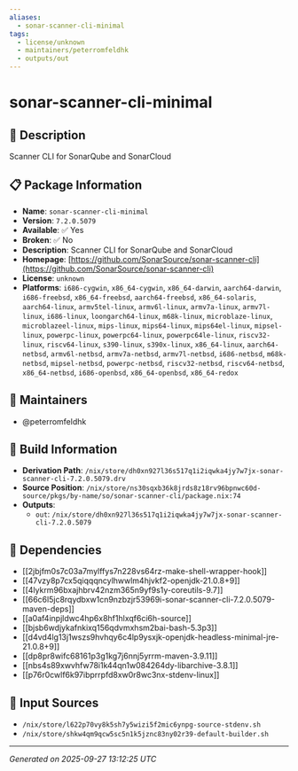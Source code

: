 ```yaml
---
aliases:
  - sonar-scanner-cli-minimal
tags:
  - license/unknown
  - maintainers/peterromfeldhk
  - outputs/out
---
```


# sonar-scanner-cli-minimal

## 📝 Description

Scanner CLI for SonarQube and SonarCloud

## 📋 Package Information

- **Name**: `sonar-scanner-cli-minimal`
- **Version**: `7.2.0.5079`
- **Available**: ✅ Yes
- **Broken**: ✅ No
- **Description**: Scanner CLI for SonarQube and SonarCloud
- **Homepage**: [https://github.com/SonarSource/sonar-scanner-cli](https://github.com/SonarSource/sonar-scanner-cli)
- **License**: `unknown`
- **Platforms**: `i686-cygwin`, `x86_64-cygwin`, `x86_64-darwin`, `aarch64-darwin`, `i686-freebsd`, `x86_64-freebsd`, `aarch64-freebsd`, `x86_64-solaris`, `aarch64-linux`, `armv5tel-linux`, `armv6l-linux`, `armv7a-linux`, `armv7l-linux`, `i686-linux`, `loongarch64-linux`, `m68k-linux`, `microblaze-linux`, `microblazeel-linux`, `mips-linux`, `mips64-linux`, `mips64el-linux`, `mipsel-linux`, `powerpc-linux`, `powerpc64-linux`, `powerpc64le-linux`, `riscv32-linux`, `riscv64-linux`, `s390-linux`, `s390x-linux`, `x86_64-linux`, `aarch64-netbsd`, `armv6l-netbsd`, `armv7a-netbsd`, `armv7l-netbsd`, `i686-netbsd`, `m68k-netbsd`, `mipsel-netbsd`, `powerpc-netbsd`, `riscv32-netbsd`, `riscv64-netbsd`, `x86_64-netbsd`, `i686-openbsd`, `x86_64-openbsd`, `x86_64-redox`
## 👥 Maintainers

- @peterromfeldhk


## 🔧 Build Information

- **Derivation Path**: `/nix/store/dh0xn927l36s517q1i2iqwka4jy7w7jx-sonar-scanner-cli-7.2.0.5079.drv`
- **Source Position**: `/nix/store/ns30sqxb36k8jrds8z18rv96bpnwc60d-source/pkgs/by-name/so/sonar-scanner-cli/package.nix:74`
- **Outputs**:
  - `out`:  `/nix/store/dh0xn927l36s517q1i2iqwka4jy7w7jx-sonar-scanner-cli-7.2.0.5079`

## 🔗 Dependencies

- [[2jbjfm0s7c03a7mylffys7n228vs64rz-make-shell-wrapper-hook]]
- [[47vzy8p7cx5qiqqqncylhwwlm4hjvkf2-openjdk-21.0.8+9]]
- [[4lykrm96bxajhbrv42nzm365n9yf9s1y-coreutils-9.7]]
- [[66c6l5jc8rqydbxw1cn9nzbzjr53969i-sonar-scanner-cli-7.2.0.5079-maven-deps]]
- [[a0af4inpjldwc4hp6x8hf1hlxqf6ci6h-source]]
- [[bjsb6wdjykafnkixq156qdvmxhsm2bai-bash-5.3p3]]
- [[d4vd4lg13j1wszs9hvhqy6c4lp9ysxjk-openjdk-headless-minimal-jre-21.0.8+9]]
- [[dp8pr8wifc68161p3g1kg7j6nnj5yrrm-maven-3.9.11]]
- [[nbs4s89xwvhfw78i1k44qn1w084264dy-libarchive-3.8.1]]
- [[p76r0cwlf6k97ibprrpfd8xw0r8wc3nx-stdenv-linux]]

## 📁 Input Sources

- `/nix/store/l622p70vy8k5sh7y5wizi5f2mic6ynpg-source-stdenv.sh`
- `/nix/store/shkw4qm9qcw5sc5n1k5jznc83ny02r39-default-builder.sh`

---
*Generated on 2025-09-27 13:12:25 UTC*
